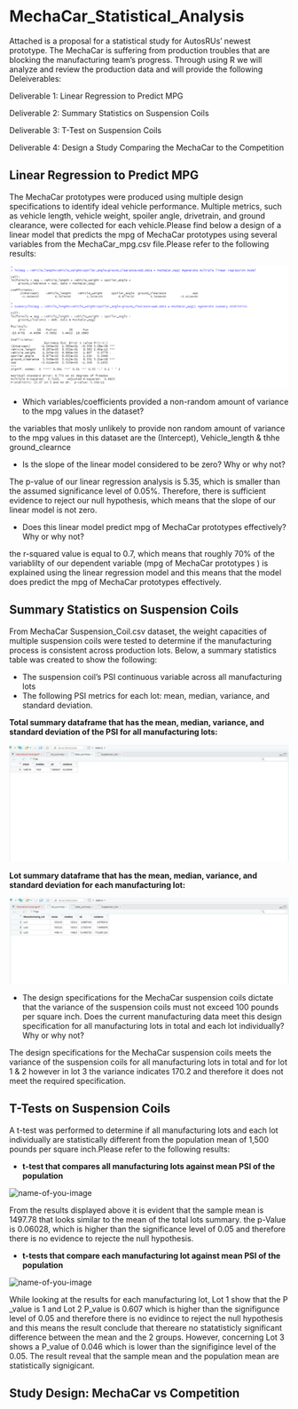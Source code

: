 # MechaCar_Statistical_Analysis

Attached is a proposal for a statistical study for AutosRUs’ newest prototype. The MechaCar is suffering from production troubles that are blocking the manufacturing team’s progress. Through using R we will analyze and review the production data and will provide the following Deleiverables:

Deliverable 1: Linear Regression to Predict MPG

Deliverable 2: Summary Statistics on Suspension Coils

Deliverable 3: T-Test on Suspension Coils

Deliverable 4: Design a Study Comparing the MechaCar to the Competition

## Linear Regression to Predict MPG

The MechaCar prototypes were produced using multiple design specifications to identify ideal vehicle performance. Multiple metrics, such as vehicle length, vehicle weight, spoiler angle, drivetrain, and ground clearance, were collected for each vehicle.Please find below a design of a linear model that predicts the mpg of MechaCar prototypes using several variables from the MechaCar_mpg.csv file.Please refer to the following results:


![name-of-you-image](https://github.com/Asmaamkawi/MechaCar_Statistical_Analysis/blob/main/Deliverable%201.PNG)

* Which variables/coefficients provided a non-random amount of variance to the mpg values in the dataset?

the variables that mosly unlikely to provide non random amount of variance to the mpg values in this dataset are the (Intercept), Vehicle_length & thhe ground_clearnce

* Is the slope of the linear model considered to be zero? Why or why not?

The p-value of our linear regression analysis is 5.35, which is smaller than the assumed significance level of 0.05%. Therefore, there is sufficient evidence to reject our null hypothesis, which means that the slope of our linear model is not zero.

* Does this linear model predict mpg of MechaCar prototypes effectively? Why or why not?

the r-squared value is equal to 0.7, which means that roughly 70% of the variablilty of our dependent variable (mpg of MechaCar prototypes ) is explained using the linear regression model and this means that the model does predict the mpg of MechaCar prototypes effectively.


## Summary Statistics on Suspension Coils

From MechaCar Suspension_Coil.csv dataset, the weight capacities of multiple suspension coils were tested to determine if the manufacturing process is consistent across production lots. Below, a summary statistics table was created to show the following:

* The suspension coil’s PSI continuous variable across all manufacturing lots
* The following PSI metrics for each lot: mean, median, variance, and standard deviation.

**Total summary dataframe that has the mean, median, variance, and standard deviation of the PSI for all manufacturing lots:**

![name-of-you-image](https://github.com/Asmaamkawi/MechaCar_Statistical_Analysis/blob/main/Deliverable%202%20total_summary.PNG)


**Lot summary dataframe that has the mean, median, variance, and standard deviation for each manufacturing lot:**

![name-of-you-image](https://github.com/Asmaamkawi/MechaCar_Statistical_Analysis/blob/main/Deliverable%202%20lot_summary.PNG)

* The design specifications for the MechaCar suspension coils dictate that the variance of the suspension coils must not exceed 100 pounds per square inch. Does the current manufacturing data meet this design specification for all manufacturing lots in total and each lot individually? Why or why not?

The design specifications for the MechaCar suspension coils meets the variance of the suspension coils for all manufacturing lots in total and for lot 1 & 2 however in lot 3 the variance indicates 170.2 and therefore it does not meet the required specification.


## T-Tests on Suspension Coils

A t-test was performed to determine if all manufacturing lots and each lot individually are statistically different from the population mean of 1,500 pounds per square inch.Please refer to the following results:

* **t-test that compares all manufacturing lots against mean PSI of the population**

![name-of-you-image](__)


From the results displayed above  it is evident that the sample mean is 1497.78 that looks similar to the mean of the total lots summary. the p-Value is 0.06028, which is higher than the significance level of 0.05 and therefore there is no evidence to rejecte the null hypothesis.

* **t-tests that compare each manufacturing lot against mean PSI of the population**

![name-of-you-image](__)


While looking at the results for each manufacturing lot, Lot 1 show that the P _value is 1 and Lot 2 P_value is 0.607 which is higher than the signifigunce level of 0.05 and therefore there is no evidince to reject the null hypothesis and this means the result conclude that thereare no statatisticly significant difference between the mean and the 2 groups. However, concerning Lot 3 shows a P_value of 0.046 which is lower than the signifigince level of the 0.05. The result reveal that the sample mean and the population mean are statistically signigicant.

## Study Design: MechaCar vs Competition


